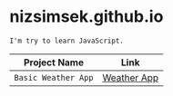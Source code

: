 # nizsimsek.github.io

`I'm try to learn JavaScript.`

| Project Name | Link |
|----|---|
| `Basic Weather App` | [Weather App](https://nizsimsek.github.io/the-odin-project-learning/weather-app/) |
